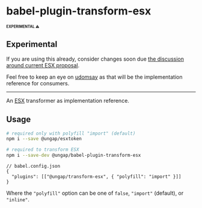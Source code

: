 # babel-plugin-transform-esx

<sup><sub>**EXPERIMENTAL** ⚠</sub></sup>

## Experimental

If you are using this already, consider changes soon due [the discussion around current ESX proposal](https://es.discourse.group/t/proposal-esx-as-core-js-feature/1511/43).

Feel free to keep an eye on [udomsay](https://github.com/WebReflection/udomsay) as that will be the implementation reference for consumers.

- - -

An [ESX](https://gist.github.com/WebReflection/2d64f34cf58daa812ec876242c91a97c) transformer as implementation reference.

## Usage

```sh
# required only with polyfill "import" (default)
npm i --save @ungap/esxtoken

# required to transform ESX
npm i --save-dev @ungap/babel-plugin-transform-esx
```

```jsonc
// babel.config.json
{
  "plugins": [["@ungap/transform-esx", { "polyfill": "import" }]]
}
```

Where the `"polyfill"` option can be one of `false`, `"import"` (default), or `"inline"`.
